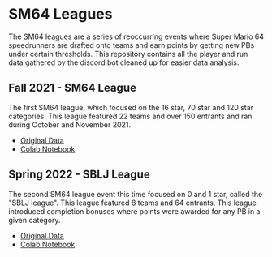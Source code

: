 # SM64 Leagues

The SM64 leagues are a series of reoccurring events where Super Mario 64 speedrunners are drafted onto teams and earn points by getting new PBs under certain thresholds. This repository contains all the player and run data gathered by the discord bot cleaned up for easier data analysis.

## Fall 2021 - SM64 League

The first SM64 league, which focused on the 16 star, 70 star and 120 star categories. This league featured 22 teams and over 150 entrants and ran during October and November 2021.

* [Original Data](https://docs.google.com/spreadsheets/d/1DJ75Qn_CNoPHVszn1-fhqckWL2r6Sbiv0N3KRecxD4Y/edit?usp=sharing)
* [Colab Notebook](https://colab.research.google.com/drive/1VWlAu6jL0u6hkjgGjugpSz7g9_R191SN?usp=sharing)

## Spring 2022 - SBLJ League

The second SM64 league event this time focused on 0 and 1 star, called the "SBLJ league". This league featured 8 teams and 64 entrants. This league introduced completion bonuses where points were awarded for any PB in a given category.

* [Original Data](https://docs.google.com/spreadsheets/d/1zgh5SihpX5XJ1LjYJcaIzyLgEk5vW3oNvPGrynfG6Ps/edit?usp=sharing)
* [Colab Notebook](https://colab.research.google.com/drive/1WHAi7bqsnkbAz6Bb_-1jX_QO7MkQ2BwJ?usp=sharing)
